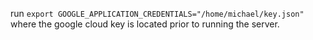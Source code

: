 run `export GOOGLE_APPLICATION_CREDENTIALS="/home/michael/key.json"`
where the google cloud key is located prior to running the server.
